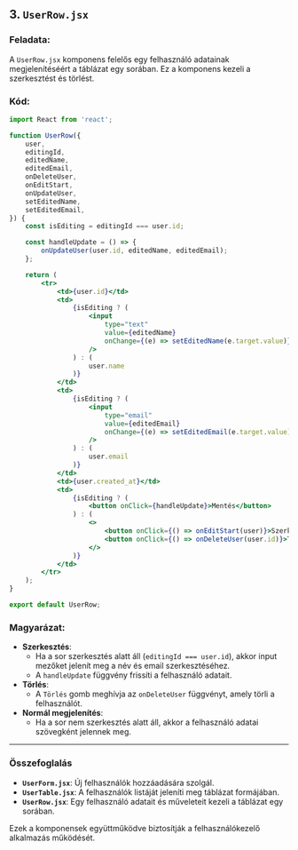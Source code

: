 ## 3. `UserRow.jsx`

### Feladata:
A `UserRow.jsx` komponens felelős egy felhasználó adatainak megjelenítéséért a táblázat egy sorában. Ez a komponens kezeli a szerkesztést és törlést.

### Kód:
```jsx
import React from 'react';

function UserRow({
    user,
    editingId,
    editedName,
    editedEmail,
    onDeleteUser,
    onEditStart,
    onUpdateUser,
    setEditedName,
    setEditedEmail,
}) {
    const isEditing = editingId === user.id;

    const handleUpdate = () => {
        onUpdateUser(user.id, editedName, editedEmail);
    };

    return (
        <tr>
            <td>{user.id}</td>
            <td>
                {isEditing ? (
                    <input
                        type="text"
                        value={editedName}
                        onChange={(e) => setEditedName(e.target.value)}
                    />
                ) : (
                    user.name
                )}
            </td>
            <td>
                {isEditing ? (
                    <input
                        type="email"
                        value={editedEmail}
                        onChange={(e) => setEditedEmail(e.target.value)}
                    />
                ) : (
                    user.email
                )}
            </td>
            <td>{user.created_at}</td>
            <td>
                {isEditing ? (
                    <button onClick={handleUpdate}>Mentés</button>
                ) : (
                    <>
                        <button onClick={() => onEditStart(user)}>Szerkesztés</button>
                        <button onClick={() => onDeleteUser(user.id)}>Törlés</button>
                    </>
                )}
            </td>
        </tr>
    );
}

export default UserRow;
```

### Magyarázat:
- **Szerkesztés**:
  - Ha a sor szerkesztés alatt áll (`editingId === user.id`), akkor input mezőket jelenít meg a név és email szerkesztéséhez.
  - A `handleUpdate` függvény frissíti a felhasználó adatait.
- **Törlés**:
  - A `Törlés` gomb meghívja az `onDeleteUser` függvényt, amely törli a felhasználót.
- **Normál megjelenítés**:
  - Ha a sor nem szerkesztés alatt áll, akkor a felhasználó adatai szövegként jelennek meg.

---

### Összefoglalás

- **`UserForm.jsx`**: Új felhasználók hozzáadására szolgál.
- **`UserTable.jsx`**: A felhasználók listáját jeleníti meg táblázat formájában.
- **`UserRow.jsx`**: Egy felhasználó adatait és műveleteit kezeli a táblázat egy sorában.

Ezek a komponensek együttműködve biztosítják a felhasználókezelő alkalmazás működését.